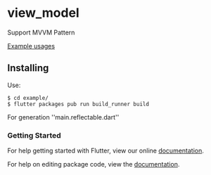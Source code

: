 # view_model

Support MVVM Pattern

[Example usages](https://github.com/Miolin/view_model/tree/master/example)

## Installing

Use: 

    $ cd example/
    $ flutter packages pub run build_runner build
    
For generation ''main.reflectable.dart''


### Getting Started

For help getting started with Flutter, view our online [documentation](https://flutter.io/).

For help on editing package code, view the [documentation](https://flutter.io/developing-packages/).
